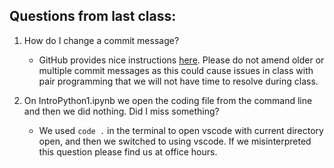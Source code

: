 ## Questions from last class:
 1. How do I change a commit message?
 
    - GitHub provides nice instructions [here](https://docs.github.com/en/pull-requests/committing-changes-to-your-project/creating-and-editing-commits/changing-a-commit-message).
     Please do not amend older or multiple commit messages as this could cause issues in class with pair programming that we will not have time to resolve during class.
     
2. On IntroPython1.ipynb we open the coding file from the command line and then we did nothing. Did I miss something?
    - We used `code .` in the terminal to open vscode with current directory open, and then we switched to using vscode. If we misinterpreted this question please find us at office hours.
